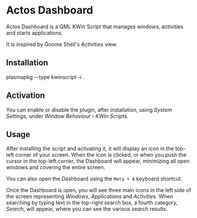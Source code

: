 Actos Dashboard
===============

Actos Dashboard is a QML KWin Script that manages windows, activities and starts applications.

It is inspired by Gnome Shell's Activities view.

## Installation

  plasmapkg --type kwinscript -i .

## Activation

You can enable or disable the plugin, after installation, using *System Settings*, under *Window Behaviour › KWin Scripts*.

## Usage

After installing the script and activating it, it will display an icon in the top-left corner of your screen. When the icon is clicked, or when you push the cursor in the top-left corner, the Dashboard will appear, minimizing all open windows and covering the entire screen. 

You can also open the Dashboard using the `Meta + A` keyboard shortcut.

Once the Dashboard is open, you will see three main icons in the left side of the screen representing *Windows*, *Applications* and *Activities*. When searching by typing text in the top-right search box, a fourth category, *Search*, will appear, where you can see the various search results.